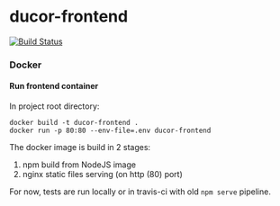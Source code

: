 # ducor-frontend
[![Build Status](https://travis-ci.org/DucaturFw/ducor-frontend.svg?branch=master)](https://travis-ci.org/DucaturFw/ducor-frontend)

### Docker

#### Run frontend container

In project root directory:

    docker build -t ducor-frontend .
    docker run -p 80:80 --env-file=.env ducor-frontend

The docker image is build in 2 stages:
1. npm build from NodeJS image
2. nginx static files serving (on http (80) port)

For now, tests are run locally or in travis-ci with old `npm serve` pipeline.